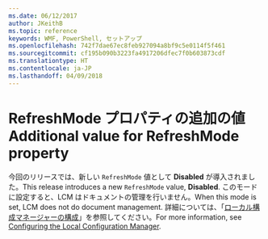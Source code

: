 ```yaml
---
ms.date: 06/12/2017
author: JKeithB
ms.topic: reference
keywords: WMF, PowerShell, セットアップ
ms.openlocfilehash: 742f7dae67ec8feb927094a8bf9c5e0114f5f461
ms.sourcegitcommit: cf195b090b3223fa4917206dfec7f0b603873cdf
ms.translationtype: HT
ms.contentlocale: ja-JP
ms.lasthandoff: 04/09/2018
---
```

# <a name="additional-value-for-refreshmode-property"></a><span data-ttu-id="e8612-102">RefreshMode プロパティの追加の値</span><span class="sxs-lookup"><span data-stu-id="e8612-102">Additional value for RefreshMode property</span></span>

<span data-ttu-id="e8612-103">今回のリリースでは、新しい `RefreshMode` 値として **Disabled** が導入されました。</span><span class="sxs-lookup"><span data-stu-id="e8612-103">This release introduces a new `RefreshMode` value, **Disabled**.</span></span> <span data-ttu-id="e8612-104">このモードに設定すると、LCM はドキュメントの管理を行いません。</span><span class="sxs-lookup"><span data-stu-id="e8612-104">When this mode is set, LCM does not do document management.</span></span> <span data-ttu-id="e8612-105">詳細については、「[ローカル構成マネージャーの構成](https://msdn.microsoft.com/powershell/dsc/metaconfig)」を参照してください。</span><span class="sxs-lookup"><span data-stu-id="e8612-105">For more information, see [Configuring the Local Configuration Manager](https://msdn.microsoft.com/powershell/dsc/metaconfig).</span></span>